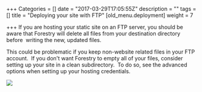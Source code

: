 +++
Categories = []
date = "2017-03-29T17:05:55Z"
description = ""
tags = []
title = "Deploying your site with FTP"
[old_menu.deployment]
weight = 7

+++
If you are hosting your static site on an FTP server, you should be aware that Forestry will delete all files from your destination directory before  writing the new, updated files.

This could be problematic if you keep non-website related files in your FTP account. &nbsp;If you don't want Forestry to empty all of your files, consider setting up your site in a clean subdirectory. &nbsp;To do so, see the advanced options when setting up your hosting credentials.

![](/docs/forestryio/images/Forestry.io-hosting-ftp.png)
